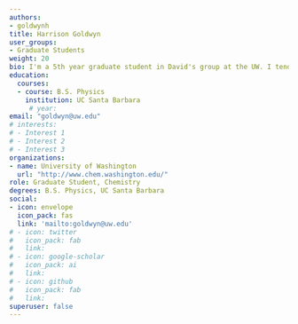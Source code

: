 ```yaml
---
authors: 
- goldwynh
title: Harrison Goldwyn
user_groups:
- Graduate Students
weight: 20
bio: I'm a 5th year graduate student in David's group at the UW. I tend to focus on building reduced order mathematical models to gain insight into the mechanisms of optical phenomena and make predictions for experiment.
education:
  courses:
  - course: B.S. Physics
    institution: UC Santa Barbara
     # year:
email: "goldwyn@uw.edu"
# interests:
# - Interest 1
# - Interest 2
# - Interest 3
organizations:
- name: University of Washington 
  url: "http://www.chem.washington.edu/"
role: Graduate Student, Chemistry
degrees: B.S. Physics, UC Santa Barbara
social:
- icon: envelope
  icon_pack: fas
  link: 'mailto:goldwyn@uw.edu'
# - icon: twitter
#   icon_pack: fab
#   link: 
# - icon: google-scholar
#   icon_pack: ai
#   link: 
# - icon: github
#   icon_pack: fab
#   link: 
superuser: false
---
```



